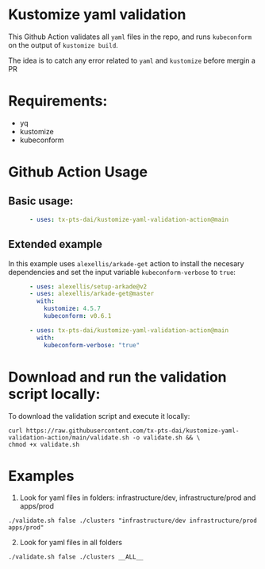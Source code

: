 # Kustomize yaml validation

This Github Action validates all `yaml` files in the repo, and runs `kubeconform` on the output of `kustomize build`.

The idea is to catch any error related to `yaml` and `kustomize` before mergin a PR

# Requirements:

- yq 
- kustomize 
- kubeconform  

# Github Action Usage

## Basic usage:

```yaml
      - uses: tx-pts-dai/kustomize-yaml-validation-action@main
```

## Extended example

In this example uses `alexellis/arkade-get` action to install the necesary dependencies and set the input variable `kubeconform-verbose` to `true`:

```yaml
      - uses: alexellis/setup-arkade@v2
      - uses: alexellis/arkade-get@master
        with:
          kustomize: 4.5.7
          kubeconform: v0.6.1

      - uses: tx-pts-dai/kustomize-yaml-validation-action@main
        with:
          kubeconform-verbose: "true"
```

# Download and run the validation script locally:

To download the validation script and execute it locally:

```
curl https://raw.githubusercontent.com/tx-pts-dai/kustomize-yaml-validation-action/main/validate.sh -o validate.sh && \
chmod +x validate.sh
```
# Examples
1. Look for yaml files in folders: infrastructure/dev, infrastructure/prod and apps/prod 
```
./validate.sh false ./clusters "infrastructure/dev infrastructure/prod apps/prod"
```
2. Look for yaml files in all folders
```
./validate.sh false ./clusters __ALL__
```